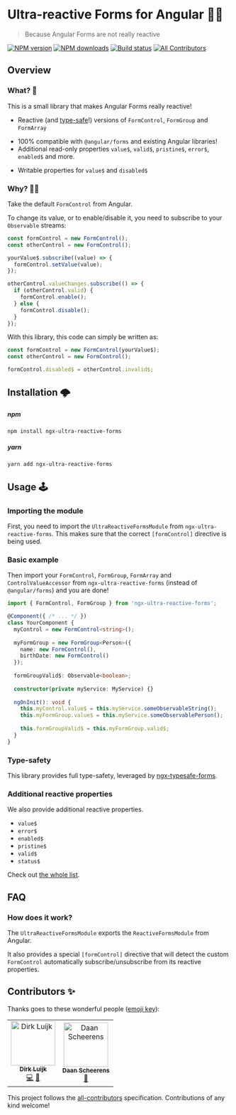 # Ultra-reactive Forms for Angular 📝🤩

> Because Angular Forms are not really reactive

[![NPM version](http://img.shields.io/npm/v/ngx-ultra-reactive-forms.svg?style=flat-square)](https://www.npmjs.com/package/ngx-ultra-reactive-forms)
[![NPM downloads](http://img.shields.io/npm/dm/ngx-ultra-reactive-forms.svg?style=flat-square)](https://www.npmjs.com/package/ngx-ultra-reactive-forms)
[![Build status](https://img.shields.io/travis/dirkluijk/ngx-ultra-reactive-forms.svg?style=flat-square)](https://travis-ci.org/dirkluijk/ngx-ultra-reactive-forms)
[![All Contributors](https://img.shields.io/badge/all_contributors-2-orange.svg?style=flat-square)](#contributors-)

## Overview

### What? 🤔

This is a small library that makes Angular Forms really reactive!

- Reactive (and [type-safe][1]!) versions of `FormControl`, `FormGroup` and `FormArray`
* 100% compatible with `@angular/forms` and existing Angular libraries!
* Additional read-only properties `value$`, `valid$`, `pristine$`, `error$`, `enabled$` and more.
- Writable properties for `value$` and `disabled$`

### Why? 🤷‍♂️

Take the default `FormControl` from Angular.

To change its value, or to enable/disable it,
you need to subscribe to your `Observable` streams:

```typescript
const formControl = new FormControl();
const otherControl = new FormControl();

yourValue$.subscribe((value) => {
  formControl.setValue(value);
});

otherControl.valueChanges.subscribe(() => {
  if (otherControl.valid) {
    formControl.enable();
  } else {
    formControl.disable();
  }
});
```

With this library, this code can simply be written as:

```typescript
const formControl = new FormControl(yourValue$);
const otherControl = new FormControl();

formControl.disabled$ = otherControl.invalid$;
```

## Installation 🌩

##### npm

```
npm install ngx-ultra-reactive-forms
```

##### yarn

```
yarn add ngx-ultra-reactive-forms
```

## Usage 🕹

### Importing the module

First, you need to import the `UltraReactiveFormsModule` from `ngx-ultra-reactive-forms`.
This makes sure that the correct `[formControl]` directive is being used.

### Basic example

Then import your `FormControl`, `FormGroup`, `FormArray` and `ControlValueAccessor`
from `ngx-ultra-reactive-forms` (instead of `@angular/forms`) and you are done!

```typescript
import { FormControl, FormGroup } from 'ngx-ultra-reactive-forms';

@Component({ /* ... */ })
class YourComponent {
  myControl = new FormControl<string>();
  
  myFormGroup = new FormGroup<Person>({
    name: new FormControl(),
    birthDate: new FormControl()
  });
  
  formGroupValid$: Observable<boolean>;
  
  constructor(private myService: MyService) {}
  
  ngOnInit(): void {
    this.myControl.value$ = this.myService.someObservableString();
    this.myFormGroup.value$ = this.myService.someObservablePerson();
    
    this.formGroupValid$ = this.myFormGroup.valid$;
  }
}
```

### Type-safety

This library provides full type-safety, leveraged by [ngx-typesafe-forms][1].

### Additional reactive properties

We also provide additional reactive properties.

* `value$`
* `error$`
* `enabled$`
* `pristine$`
* `valid$`
* `status$`

Check out [the whole list][2].

## FAQ

### How does it work?

The `UltraReactiveFormsModule` exports the `ReactiveFormsModule` from Angular.

It also provides a special `[formControl]` directive that will detect the custom `FormControl`
automatically subscribe/unsubscribe from its reactive properties.

[1]: (https://github.com/dirkluijk/ngx-typesafe-forms)
[2]: (https://github.com/dirkluijk/ngx-typesafe-forms#additional-reactive-properties)

## Contributors ✨

Thanks goes to these wonderful people ([emoji key](https://allcontributors.org/docs/en/emoji-key)):

<!-- ALL-CONTRIBUTORS-LIST:START - Do not remove or modify this section -->
<!-- prettier-ignore-start -->
<!-- markdownlint-disable -->
<table>
  <tr>
    <td align="center"><a href="https://github.com/dirkluijk"><img src="https://avatars2.githubusercontent.com/u/2102973?v=4" width="100px;" alt="Dirk Luijk"/><br /><sub><b>Dirk Luijk</b></sub></a><br /><a href="https://github.com/dirkluijk/ngx-typesafe-forms/commits?author=dirkluijk" title="Code">💻</a> <a href="https://github.com/dirkluijk/ngx-typesafe-forms/commits?author=dirkluijk" title="Documentation">📖</a></td>
    <td align="center"><a href="https://craftsmen.nl/"><img src="https://avatars0.githubusercontent.com/u/16564855?v=4" width="100px;" alt="Daan Scheerens"/><br /><sub><b>Daan Scheerens</b></sub></a><br /><a href="#ideas-dscheerens" title="Ideas, Planning, & Feedback">🤔</a></td>
  </tr>
</table>

<!-- markdownlint-enable -->
<!-- prettier-ignore-end -->
<!-- ALL-CONTRIBUTORS-LIST:END -->

This project follows the [all-contributors](https://github.com/all-contributors/all-contributors) specification. Contributions of any kind welcome!
